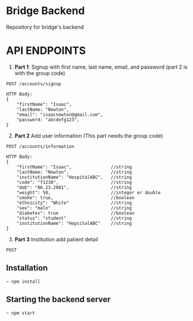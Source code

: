 # Bridge Backend
Repository for bridge's backend


# API ENDPOINTS
1. __Part 1__: Signup with first name, last name, email, and password (part 2 is with the group code)
```
POST /accounts/signup

HTTP Body:
{
    "firstName": "Isaac",
    "lastName: "Newton",
    "email": "isaacnewton@gmail.com",
    "password: "abcdefg123",
}
```

2. __Part 2__ Add user information (This part needs the group code)
```
POST /accounts/information

HTTP Body:
{
    "firstName": "Isaac",               //string
    "lastName: "Newton",                //string
    "institutionName": "HospitalABC",   //string
    "code": "f1230",                    //string
    "dob": "06.23.2001",                //string
    "weight": 50,                       //integer or double
    "smoke": true,                      //boolean
    "ethnicity": "White"                //string
    "sex": "male"                       //string
    "diabetes": true                    //boolean
    "status": "student"                 //string
    "institutionName": "HopsitalABC"    //string
}
```

3.  __Part 3__ Institution add patient detail
```
POST 

```


## Installation
```
~ npm install
```

## Starting the backend server
```
~ npm start
```




